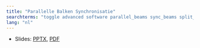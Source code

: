 ```yaml
---
title: "Parallelle Balken Synchronisatie"
searchterms: "toggle advanced software parallel_beams sync_beams split_task task_split synchronization parallel_beam_synchroniztion parallelle_balken_synchronisatie"
lang: "nl"
---
```

 <ul>
 <li class="ng-binding">Slides:
 <a href="translations/nl/advanced/SyncBeams.pptx">PPTX</a>,
 <a href="translations/nl/advanced/SyncBeams.pdf">PDF</a>
 </li>
 </ul>
